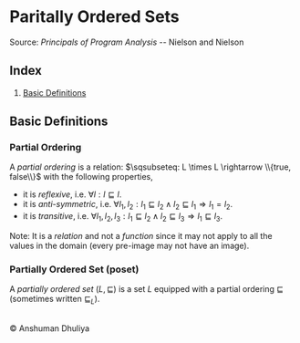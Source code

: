 Paritally Ordered Sets
====================

Source: *Principals of Program Analysis* -- Nielson and Nielson

Index
----------------
1. [Basic Definitions](#basics)


Basic Definitions
--------------------

### Partial Ordering

A *partial ordering* is a relation: $\sqsubseteq: L \times L \rightarrow \\{true, false\\}$ with the following properties,

* it is *reflexive*, i.e. $\forall{}l: l \sqsubseteq{} l$.
* it is *anti-symmetric*, i.e. $\forall{}l_1,l_2: l_1 \sqsubseteq l_2 \wedge l_2 \sqsubseteq l_1 \Rightarrow l_1 = l_2$.
* it is *transitive*, i.e. $\forall{}l_1,l_2,l_3: l_1 \sqsubseteq l_2 \wedge l_2 \sqsubseteq l_3 \Rightarrow l_1 \sqsubseteq l_3$.

Note: It is a *relation* and not a *function* since it may not apply to all the values in the domain (every pre-image may not have an image).

### Partially Ordered Set (poset)

A *partially ordered set* $(L, \sqsubseteq)$ is a set $L$ equipped with a partial ordering $\sqsubseteq$ (sometimes written $\sqsubseteq_L$).


   
<div class="footer">
<br/>
&copy; Anshuman Dhuliya
<br/>
</div>

